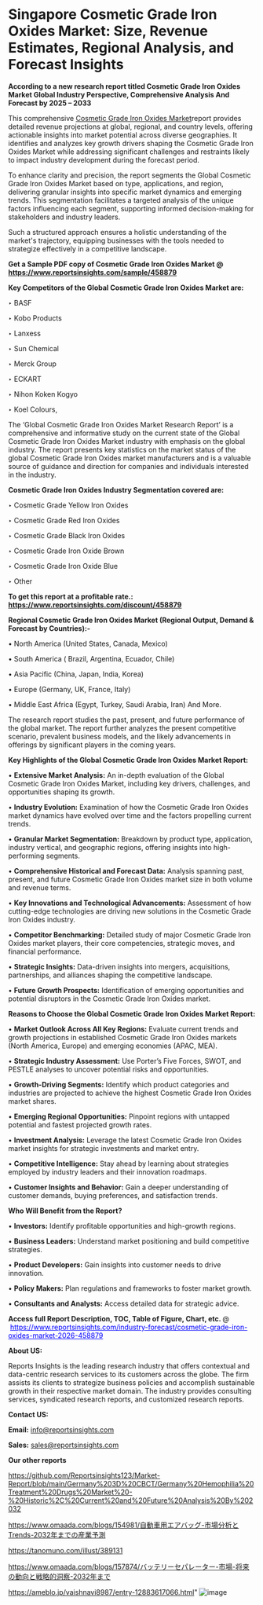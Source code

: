 # Singapore Cosmetic Grade Iron Oxides Market: Size, Revenue Estimates, Regional Analysis, and Forecast Insights

<strong>According to a new research report titled Cosmetic Grade Iron Oxides Market Global Industry Perspective, Comprehensive Analysis And Forecast by 2025 – 2033</strong>

This comprehensive <a href=https://www.reportsinsights.com/sample/458879>Cosmetic Grade Iron Oxides Market</a>report provides detailed revenue projections at global, regional, and country levels, offering actionable insights into market potential across diverse geographies. It identifies and analyzes key growth drivers shaping the Cosmetic Grade Iron Oxides Market while addressing significant challenges and restraints likely to impact industry development during the forecast period.

To enhance clarity and precision, the report segments the Global Cosmetic Grade Iron Oxides Market based on type, applications, and region, delivering granular insights into specific market dynamics and emerging trends. This segmentation facilitates a targeted analysis of the unique factors influencing each segment, supporting informed decision-making for stakeholders and industry leaders.

Such a structured approach ensures a holistic understanding of the market's trajectory, equipping businesses with the tools needed to strategize effectively in a competitive landscape.

<strong>Get a Sample PDF copy of Cosmetic Grade Iron Oxides Market </strong><strong>@<a href=https://www.reportsinsights.com/sample/458879 style=color:#0000ff;> https://www.reportsinsights.com/sample/458879</a></strong></font>

<strong>Key Competitors of the Global Cosmetic Grade Iron Oxides Market are:</strong>

‣ BASF

‣ Kobo Products

‣ Lanxess

‣ Sun Chemical

‣ Merck Group

‣ ECKART

‣ Nihon Koken Kogyo

‣ Koel Colours,

The ‘Global Cosmetic Grade Iron Oxides Market Research Report’ is a comprehensive and informative study on the current state of the Global Cosmetic Grade Iron Oxides Market industry with emphasis on the global industry. The report presents key statistics on the market status of the global Cosmetic Grade Iron Oxides market manufacturers and is a valuable source of guidance and direction for companies and individuals interested in the industry.

<strong>Cosmetic Grade Iron Oxides Industry Segmentation covered are:</strong>

‣ Cosmetic Grade Yellow Iron Oxides

‣ Cosmetic Grade Red Iron Oxides

‣ Cosmetic Grade Black Iron Oxides

‣ Cosmetic Grade Iron Oxide Brown

‣ Cosmetic Grade Iron Oxide Blue

‣ Other

<strong>To get this report at a profitable rate.: <a href=https://www.reportsinsights.com/discount/458879 style=color:#0000ff;>https://www.reportsinsights.com/discount/458879</a></strong></font>

<strong>Regional Cosmetic Grade Iron Oxides Market (Regional Output, Demand &amp; Forecast by Countries):-</strong>

• North America (United States, Canada, Mexico)

• South America ( Brazil, Argentina, Ecuador, Chile)

• Asia Pacific (China, Japan, India, Korea)

• Europe (Germany, UK, France, Italy)

• Middle East Africa (Egypt, Turkey, Saudi Arabia, Iran) And More.

The research report studies the past, present, and future performance of the global market. The report further analyzes the present competitive scenario, prevalent business models, and the likely advancements in offerings by significant players in the coming years.

<strong>Key Highlights of the Global Cosmetic Grade Iron Oxides Market Report:</strong>

• <strong>Extensive Market Analysis:</strong> An in-depth evaluation of the Global Cosmetic Grade Iron Oxides Market, including key drivers, challenges, and opportunities shaping its growth.

• <strong>Industry Evolution:</strong> Examination of how the Cosmetic Grade Iron Oxides market dynamics have evolved over time and the factors propelling current trends.

• <strong>Granular Market Segmentation:</strong> Breakdown by product type, application, industry vertical, and geographic regions, offering insights into high-performing segments.

• <strong>Comprehensive Historical and Forecast Data:</strong> Analysis spanning past, present, and future Cosmetic Grade Iron Oxides market size in both volume and revenue terms.

• <strong>Key Innovations and Technological Advancements:</strong> Assessment of how cutting-edge technologies are driving new solutions in the Cosmetic Grade Iron Oxides industry.

• <strong>Competitor Benchmarking:</strong> Detailed study of major Cosmetic Grade Iron Oxides market players, their core competencies, strategic moves, and financial performance.

• <strong>Strategic Insights:</strong> Data-driven insights into mergers, acquisitions, partnerships, and alliances shaping the competitive landscape.

• <strong>Future Growth Prospects:</strong> Identification of emerging opportunities and potential disruptors in the Cosmetic Grade Iron Oxides market.

<strong>Reasons to Choose the Global Cosmetic Grade Iron Oxides Market Report:</strong>

• <strong>Market Outlook Across All Key Regions:</strong> Evaluate current trends and growth projections in established Cosmetic Grade Iron Oxides markets (North America, Europe) and emerging economies (APAC, MEA).

• <strong>Strategic Industry Assessment:</strong> Use Porter’s Five Forces, SWOT, and PESTLE analyses to uncover potential risks and opportunities.

• <strong>Growth-Driving Segments:</strong> Identify which product categories and industries are projected to achieve the highest Cosmetic Grade Iron Oxides market shares.

• <strong>Emerging Regional Opportunities:</strong> Pinpoint regions with untapped potential and fastest projected growth rates.

• <strong>Investment Analysis:</strong> Leverage the latest Cosmetic Grade Iron Oxides market insights for strategic investments and market entry.

• <strong>Competitive Intelligence:</strong> Stay ahead by learning about strategies employed by industry leaders and their innovation roadmaps.

• <strong>Customer Insights and Behavior:</strong> Gain a deeper understanding of customer demands, buying preferences, and satisfaction trends.

<strong>Who Will Benefit from the Report?</strong>

• <strong>Investors:</strong> Identify profitable opportunities and high-growth regions.

• <strong>Business Leaders:</strong> Understand market positioning and build competitive strategies.

• <strong>Product Developers:</strong> Gain insights into customer needs to drive innovation.

• <strong>Policy Makers:</strong> Plan regulations and frameworks to foster market growth.

• <strong>Consultants and Analysts:</strong> Access detailed data for strategic advice.
</ul>
<strong>Access full Report Description, TOC, Table of Figure, Chart, etc. </strong>@  <a href=https://www.reportsinsights.com/industry-forecast/cosmetic-grade-iron-oxides-market-2026-458879 style=color:#0000ff;>https://www.reportsinsights.com/industry-forecast/cosmetic-grade-iron-oxides-market-2026-458879</a></font>

<strong><strong>About US</strong>:</strong>

Reports Insights is the leading research industry that offers contextual and data-centric research services to its customers across the globe. The firm assists its clients to strategize business policies and accomplish sustainable growth in their respective market domain. The industry provides consulting services, syndicated research reports, and customized research reports.

<strong>Contact US:</strong>

<p class=""""><b>Email:</b> <a href=mailto:info@reportsinsights.com>info@reportsinsights.com</a></p>
<p class=""""><b>Sales:</b> <a href=mailto:sales@reportsinsights.com>sales@reportsinsights.com</a></p>

<strong>Our other reports</strong>

<a href=https://github.com/Reportsinsights123/Market-Report/blob/main/Germany%203D%20CBCT/Germany%20Hemophilia%20Treatment%20Drugs%20Market%20-%20Historic%2C%20Current%20and%20Future%20Analysis%20By%202032>https://github.com/Reportsinsights123/Market-Report/blob/main/Germany%203D%20CBCT/Germany%20Hemophilia%20Treatment%20Drugs%20Market%20-%20Historic%2C%20Current%20and%20Future%20Analysis%20By%202032</a>

<a href=https://www.omaada.com/blogs/154981/自動車用エアバッグ-市場分析とTrends-2032年までの産業予測>https://www.omaada.com/blogs/154981/自動車用エアバッグ-市場分析とTrends-2032年までの産業予測</a>

<a href=https://tanomuno.com/illust/389131>https://tanomuno.com/illust/389131</a>

<a href=https://www.omaada.com/blogs/157874/バッテリーセパレーター-市場-将来の動向と戦略的洞察-2032年まで>https://www.omaada.com/blogs/157874/バッテリーセパレーター-市場-将来の動向と戦略的洞察-2032年まで</a>

<a href=https://ameblo.jp/vaishnavi8987/entry-12883617066.html>https://ameblo.jp/vaishnavi8987/entry-12883617066.html</a>"
![image](https://github.com/user-attachments/assets/7802523f-b10f-4c03-954b-9f636aca1075)

